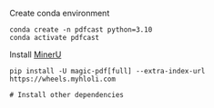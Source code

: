 Create conda environment 
```
conda create -n pdfcast python=3.10
conda activate pdfcast
```

Install [MinerU](https://github.com/opendatalab/MinerU)
```
pip install -U magic-pdf[full] --extra-index-url https://wheels.myhloli.com

# Install other dependencies
```

```

